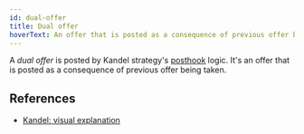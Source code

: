 ```yaml
---
id: dual-offer
title: Dual offer
hoverText: An offer that is posted as a consequence of previous offer being taken.
---
```


A _dual offer_ is posted by Kandel strategy's [posthook](../strat-lib/technical-references/code/strategies/MangroveOffer#makerposthook) logic. It's an offer that is posted as a consequence of previous offer being taken.

## References
* [Kandel: visual explanation](../../general/kandel/how-does-kandel-work/step-by-step-visual-explanation.md#reposting-liquidity-as-an-ask)